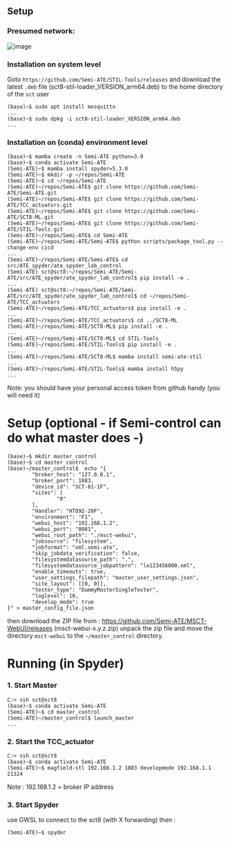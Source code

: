 ## Setup

### Presumed network:

![image](https://user-images.githubusercontent.com/3516972/197995910-c7597d2f-8ab4-49ec-bb0e-c23ff92f3da4.png)

### Installation on system level

Goto `https://github.com/Semi-ATE/STIL-Tools/releases` and download the latest `.deb` file (sct8-stil-loader_VERSION_arm64.deb) to the home directory of the `sct` user

```
(base)~$ sudo apt install mosquitto
...
(base)~$ sudo dpkg -i sct8-stil-loader_VERSION_arm64.deb
...
```

### Installation on (conda) environment level

```
(base)~$ mamba create -n Semi-ATE python=3.9
(base)~$ conda activate Semi-ATE
(Semi-ATE)~$ mamba install spyder=5.3.0
(Semi-ATE)~$ mkdir -p ~/repos/Semi-ATE
(Semi-ATE)~$ cd ~/repos/Semi-ATE
(Semi-ATE)~/repos/Semi-ATE$ git clone https://github.com/Semi-ATE/Semi-ATE.git
(Semi-ATE)~/repos/Semi-ATE$ git clone https://github.com/Semi-ATE/TCC_actuators.git
(Semi-ATE)~/repos/Semi-ATE$ git clone https://github.com/Semi-ATE/SCT8-ML.git
(Semi-ATE)~/repos/Semi-ATE$ git clone https://github.com/Semi-ATE/STIL-Tools.git
(Semi-ATE)~/repos/Semi-ATE$ cd Semi-ATE
(Semi-ATE)~/repos/Semi-ATE/Semi-ATE$ python scripts/package_tool.py --change-env cicd
...
(Semi-ATE)~/repos/Semi-ATE/Semi-ATE$ cd src/ATE_spyder/ate_spyder_lab_control 
(Semi-ATE) sct@sct8:~/repos/Semi-ATE/Semi-ATE/src/ATE_spyder/ate_spyder_lab_control$ pip install -e .
... 
(Semi-ATE) sct@sct8:~/repos/Semi-ATE/Semi-ATE/src/ATE_spyder/ate_spyder_lab_control$ cd ~/repos/Semi-ATE/TCC_actuators
(Semi-ATE)~/repos/Semi-ATE/TCC_actuators$ pip install -e .
...
(Semi-ATE)~/repos/Semi-ATE/TCC_actuators$ cd ../SCT8-ML
(Semi-ATE)~/repos/Semi-ATE/SCT8-ML$ pip install -e .
...
(Semi-ATE)~/repos/Semi-ATE/SCT8-ML$ cd STIL-Tools
(Semi-ATE)~/repos/Semi-ATE/STIL-Tools$ pip install -e .
...
(Semi-ATE)~/repos/Semi-ATE/SCT8-ML$ mamba install semi-ate-stil
...
(Semi-ATE)~/repos/Semi-ATE/STIL-Tools$ mamba install h5py 
...

```

Note: you should have your personal access token from github handy (you will need it)

# Setup (optional - if Semi-control can do what master does -)

```
(base)~$ mkdir master_control
(base)~$ cd master_control
(base)~/master_control$  echo "{
        "broker_host": "127.0.0.1",
        "broker_port": 1883,
        "device_id": "SCT-81-1F",
        "sites": [
                "0"
        ],
        "Handler": "HTO92-20F",
        "environment": "F1",
        "webui_host": "192.168.1.2",
        "webui_port": "8081",
        "webui_root_path": "./msct-webui",
        "jobsource": "filesystem",
        "jobformat": "xml.semi-ate",
        "skip_jobdata_verification": false,
        "filesystemdatasource_path": ".",
        "filesystemdatasource_jobpattern": "le123456000.xml",
        "enable_timeouts": true,
        "user_settings_filepath": "master_user_settings.json",
        "site_layout": [[0, 0]],
        "tester_type": "DummyMasterSingleTester",
        "loglevel": 10,
        "develop_mode": true
}" > master_config_file.json

```
then download the ZIP file from : https://github.com/Semi-ATE/MSCT-WebUI/releases (msct-webui-x.y.z.zip)
unpack the zip file and move the directory `msct-webui` to the `~/master_control` directory.


# Running (in Spyder)

### 1. Start Master

```
C:> ssh sct@sct8
(base)~$ conda activate Semi-ATE
(Semi-ATE)~$ cd master_control
(Semi-ATE)~/master_control$ launch_master
...
```

### 2. Start the TCC_actuator

```
C:> ssh sct@sct8
(base)~$ conda activate Semi-ATE
(Semi-ATE)~$ magfield-stl 192.168.1.2 1883 developmode 192.168.1.1 21324
```
Note :  192.168.1.2 = broker IP address

### 3. Start Spyder

use GWSL to connect to the sct8 (with X forwarding) then :

```
(Semi-ATE)~$ spyder
```
